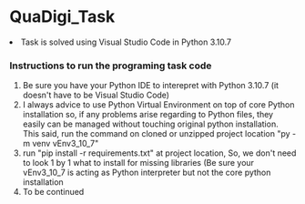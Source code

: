 # QuaDigi_Task
 
<li>Task is solved using Visual Studio Code in Python 3.10.7</li>

<h3>Instructions to run the programing task code</h3>
<ol>
  <li>Be sure you have your Python IDE to interepret with Python 3.10.7 (it doesn't have to be Visual Studio Code)</li>
  <li>I always advice to use Python Virtual Environment on top of  core Python installation so, if any problems arise regarding to Python files, they easily can be  managed without touching original python installation. This said, run the command on cloned or unzipped project location  "py -m venv vEnv3_10_7"</li>
    <li>run "pip install -r requirements.txt" at project location, So, we don't need to look 1 by 1 what to install for missing libraries (Be sure your vEnv3_10_7 is acting as Python interpreter but not the core python installation</li>
  <li>To be continued</li>
</ol> 

